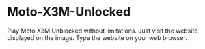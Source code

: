 # Moto-X3M-Unlocked
Play Moto X3M Unblocked without limitations. Just visit the website displayed on the image. Type the website on your web browser.
